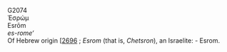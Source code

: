 <body>
  <p>G2074<br>  Ἐσρώμ  <br> Esrōm  <br><i>es-rome‘ </i><br>Of Hebrew origin [<a href="h2696.htm">2696</a> ; <i>Esrom</i> (that is, <i>Chetsron</i>), an Israelite: - Esrom.<br></p>
 </body>
